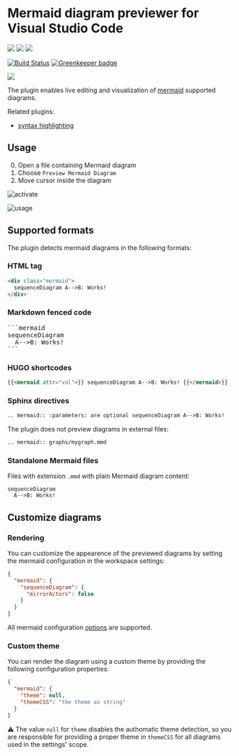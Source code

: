 # Mermaid diagram previewer for Visual Studio Code

[![](https://vsmarketplacebadge.apphb.com/version/vstirbu.vscode-mermaid-preview.svg)](https://marketplace.visualstudio.com/items?itemName=vstirbu.vscode-mermaid-preview)
[![](https://vsmarketplacebadge.apphb.com/installs/vstirbu.vscode-mermaid-preview.svg)](https://marketplace.visualstudio.com/items?itemName=vstirbu.vscode-mermaid-preview)
[![](https://vsmarketplacebadge.apphb.com/rating/vstirbu.vscode-mermaid-preview.svg)](https://marketplace.visualstudio.com/items?itemName=vstirbu.vscode-mermaid-preview)

[![Build Status](https://travis-ci.org/vstirbu/vscode-mermaid-preview.svg?branch=master)](https://travis-ci.org/vstirbu/vscode-mermaid-preview)
[![Greenkeeper badge](https://badges.greenkeeper.io/vstirbu/vscode-mermaid-preview.svg)](https://greenkeeper.io/)

[![](https://img.shields.io/badge/paypal-donate%20☕-yellow.svg)](https://www.paypal.com/cgi-bin/webscr?cmd=_s-xclick&hosted_button_id=XUTSVST4DNTFC)

The plugin enables live editing and visualization of [mermaid](https://mermaidjs.github.io) supported diagrams.

Related plugins:

- [syntax highlighting](https://github.com/bpruitt-goddard/vscode-mermaid-syntax-highlight)

## Usage

0. Open a file containing Mermaid diagram
1. Choose `Preview Mermaid Diagram`
1. Move cursor inside the diagram

![activate](https://raw.github.com/vstirbu/vscode-mermaid-preview/master/images/activate.png)

![usage](https://raw.github.com/vstirbu/vscode-mermaid-preview/master/images/usage.png)

## Supported formats

The plugin detects mermaid diagrams in the following formats:

### HTML tag

```html
<div class="mermaid">
  sequenceDiagram A-->B: Works!
</div>
```

### Markdown fenced code

<pre>
```mermaid
sequenceDiagram
  A-->B: Works!
```
</pre>

### HUGO shortcodes

```html
{{<mermaid attr="val">}} sequenceDiagram A-->B: Works! {{</mermaid>}}
```

### Sphinx directives

```html
.. mermaid:: :parameters: are optional sequenceDiagram A-->B: Works!
```

The plugin does not preview diagrams in external files:

```html
.. mermaid:: graphs/mygraph.mmd
```

### Standalone Mermaid files

Files with extension `.mmd` with plain Mermaid diagram content:

```
sequenceDiagram
  A-->B: Works!
```

## Customize diagrams

### Rendering

You can customize the appearence of the previewed diagrams by setting the mermaid configuration in the workspace settings:

```json
{
  "mermaid": {
    "sequenceDiagram": {
      "mirrorActors": false
    }
  }
}
```

All mermaid configuration [options](http://knsv.github.io/mermaid/#mermaidapi) are supported.

### Custom theme

You can render the diagram using a custom theme by providing the following configuration properties:

```json
{
  "mermaid": {
    "theme": null,
    "themeCSS": "the theme as string"
  }
}
```

:warning: The value `null` for `theme` disables the authomatic theme detection, so you are responsible for providing a proper theme in `themeCSS` for all diagrams used in the settings' scope.
